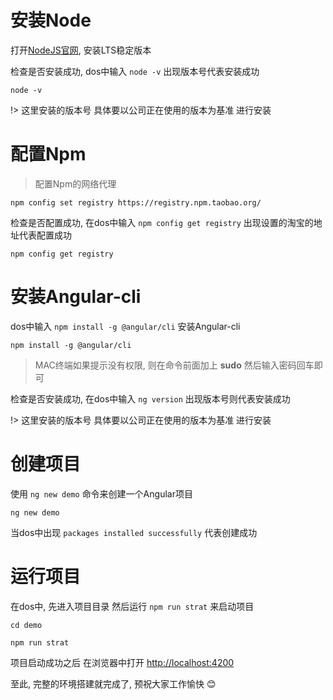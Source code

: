 # 安装Node

打开[NodeJS官网](https://nodejs.org), 安装LTS稳定版本

检查是否安装成功, dos中输入 `node -v`  出现版本号代表安装成功

```shell
node -v 
```

!> 这里安装的版本号 具体要以公司正在使用的版本为基准 进行安装

# 配置Npm

> 配置Npm的网络代理

```shell
npm config set registry https://registry.npm.taobao.org/
```

检查是否配置成功, 在dos中输入 `npm config get registry` 出现设置的淘宝的地址代表配置成功

```shell
npm config get registry
```

# 安装Angular-cli

dos中输入 `npm install -g @angular/cli` 安装Angular-cli

```shell
npm install -g @angular/cli
```

> MAC终端如果提示没有权限, 则在命令前面加上 **sudo** 然后输入密码回车即可

检查是否安装成功, 在dos中输入 `ng version` 出现版本号则代表安装成功

!> 这里安装的版本号 具体要以公司正在使用的版本为基准 进行安装

# 创建项目

使用 `ng new demo` 命令来创建一个Angular项目 

```shell
ng new demo
```

当dos中出现 `packages installed successfully` 代表创建成功

# 运行项目

在dos中, 先进入项目目录 然后运行 `npm run strat` 来启动项目

```shell
cd demo
```

```shell
npm run strat
```

项目启动成功之后 在浏览器中打开 [http://localhost:4200](http://localhost:4200) 

至此, 完整的环境搭建就完成了, 预祝大家工作愉快 :blush:
